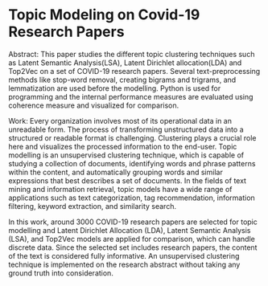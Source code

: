 # Topic Modeling on Covid-19 Research Papers
Abstract:
This paper studies the different topic clustering techniques such as Latent Semantic Analysis(LSA), Latent Dirichlet allocation(LDA) and Top2Vec on a set of COVID-19 research papers. Several text-preprocessing methods like stop-word removal, creating bigrams and trigrams, and lemmatization are used before the modelling. Python is used for programming and the internal performance measures are evaluated using coherence measure and visualized for comparison.

Work:
Every organization involves most of its operational data in an unreadable form. The process of transforming unstructured data into a structured or readable format is challenging. Clustering plays a crucial role here and visualizes the processed information to the end-user. Topic modelling is an unsupervised clustering technique, which is capable of studying a collection of documents, identifying words and phrase patterns within the content, and automatically grouping words and similar expressions that best describes a set of documents. In the fields of text mining and information retrieval, topic models have a wide range of applications such as text categorization, tag recommendation, information filtering, keyword extraction, and similarity search. 

In this work, around 3000 COVID-19 research papers are selected for topic modelling and Latent Dirichlet Allocation (LDA), Latent Semantic Analysis (LSA), and Top2Vec models are applied for comparison, which can handle discrete data. Since the selected set includes research papers, the content of the text is considered fully informative. An unsupervised clustering technique is implemented on the research abstract without taking any ground truth into consideration.




